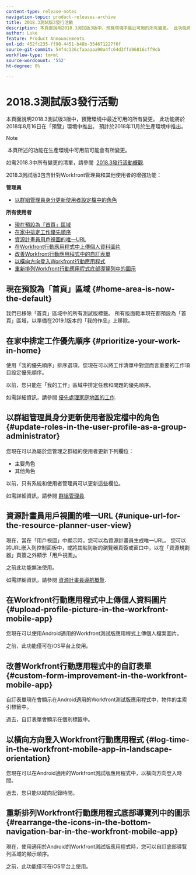 ```yaml
---
content-type: release-notes
navigation-topic: product-releases-archive
title: 2018.3測試版3發行活動
description: 本頁面說明2018.3測試版3版中，預覽環境中最近可用的所有變更。 此功能將於2018年8月16日在「預覽」環境中推出。 預計於2018年11月於生產環境中推出。
author: Luke
feature: Product Announcements
exl-id: 452fc235-ff90-4451-b48b-354671227f6f
source-git-commit: 54f4c136cfaaaaaa90a4fc64d3ffd06816cff9cb
workflow-type: tm+mt
source-wordcount: '552'
ht-degree: 0%

---
```


# 2018.3測試版3發行活動

本頁面說明2018.3測試版3版中，預覽環境中最近可用的所有變更。 此功能將於2018年8月16日在「預覽」環境中推出。 預計於2018年11月於生產環境中推出。

>[!NOTE]
>
> 本頁所述的功能在生產環境中可用前可能會有所變更。

如需2018.3中所有變更的清單，請參閱  [2018.3發行活動概觀](../../../../product-announcements/product-releases/quarterly-release-archive/2018.3-release-activity/2018.3-release-activity-overview.md).

2018.3測試版3包含針對Workfront管理員和其他使用者的增強功能：

**管理員**

* [以群組管理員身分更新使用者設定檔中的角色](#update-roles-in-the-user-profile-as-a-group-administrator)

**所有使用者**

* [現在預設為「首頁」區域](#home-area-is-now-the-default)
* [在家中排定工作優先順序](#prioritize-your-work-in-home)
* [資源計畫員用戶視圖的唯一URL](#unique-url-for-the-resource-planner-user-view)
* [在Workfront行動應用程式中上傳個人資料圖片](#upload-profile-picture-in-the-workfront-mobile-app) 
* [改善Workfront行動應用程式中的自訂表單](#custom-form-improvement-in-the-workfront-mobile-app)
* [以橫向方向登入Workfront行動應用程式](#log-time-in-the-workfront-mobile-app-in-landscape-orientation)
* [重新排列Workfront行動應用程式底部導覽列中的圖示](#rearrange-the-icons-in-the-bottom-navigation-bar-in-the-workfront-mobile-app)

## 現在預設為「首頁」區域 {#home-area-is-now-the-default}

我們已移除「首頁」區域中的所有測試版標籤。 所有版面範本現在都預設為「首頁」區域，以準備在2019.1版本的「我的作品」上移除。

## 在家中排定工作優先順序 {#prioritize-your-work-in-home}

使用「我的優先順序」排序選項，您現在可以將工作清單中對您而言重要的工作項目設定優先順序。

以前，您只能在「我的工作」區域中排定任務和問題的優先順序。

如需詳細資訊，請參閱 [優先處理家庭地區的工作](../../../../workfront-basics/using-home/using-the-home-area/prioritize-work-in-home.md).

## 以群組管理員身分更新使用者設定檔中的角色 {#update-roles-in-the-user-profile-as-a-group-administrator}

您現在可以為屬於您管理之群組的使用者更新下列欄位：

* 主要角色
* 其他角色

以前，只有系統和使用者管理員可以更新這些欄位。 

如需詳細資訊，請參閱 [群組管理員](../../../../administration-and-setup/manage-groups/group-roles/group-administrators.md).

## 資源計畫員用戶視圖的唯一URL {#unique-url-for-the-resource-planner-user-view}

現在，當在「用戶視圖」中顯示時，您可以為資源計畫員生成唯一URL。 您可以將URL嵌入到控制面板中，或將其貼到新的瀏覽器頁簽或窗口中，以在「資源規劃器」頁簽之外顯示「用戶視圖」。

之前此功能無法使用。

如需詳細資訊，請參閱 [資源計畫員導航概覽](../../../../resource-mgmt/resource-planning/resource-planner-navigation.md).

## 在Workfront行動應用程式中上傳個人資料圖片  {#upload-profile-picture-in-the-workfront-mobile-app}

您現在可以使用Android適用的Workfront測試版應用程式上傳個人檔案圖片。

之前，此功能僅可在iOS平台上使用。 

<!--
<p data-mc-conditions="QuicksilverOrClassic.Draft mode">For more information, see .</p>
-->

## 改善Workfront行動應用程式中的自訂表單 {#custom-form-improvement-in-the-workfront-mobile-app}

自訂表單現在會顯示在Android適用的Workfront測試版應用程式中，物件的主索引標籤中。

過去，自訂表單會顯示在個別標籤中。

<!--
<p data-mc-conditions="QuicksilverOrClassic.Draft mode">For more information, see the "Editing Custom Forms" section in .</p>
-->

## 以橫向方向登入Workfront行動應用程式 {#log-time-in-the-workfront-mobile-app-in-landscape-orientation}

您現在可以在Android適用的Workfront測試版應用程式中，以橫向方向登入時間。

過去，您只能以縱向記錄時間。

<!--
<p data-mc-conditions="QuicksilverOrClassic.Draft mode">For more information, see </p>
-->

## 重新排列Workfront行動應用程式底部導覽列中的圖示 {#rearrange-the-icons-in-the-bottom-navigation-bar-in-the-workfront-mobile-app}

現在，使用適用於Android的Workfront測試版應用程式時，您可以自訂底部導覽列區域的顯示順序。

之前，此功能僅可在iOS平台上使用。

<!--
<p data-mc-conditions="QuicksilverOrClassic.Draft mode">For more information, see .</p>
-->
